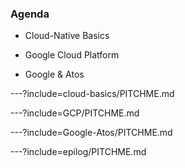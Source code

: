 ### Agenda

- Cloud-Native Basics

- Google Cloud Platform

- Google & Atos

---?include=cloud-basics/PITCHME.md

---?include=GCP/PITCHME.md

---?include=Google-Atos/PITCHME.md

---?include=epilog/PITCHME.md

